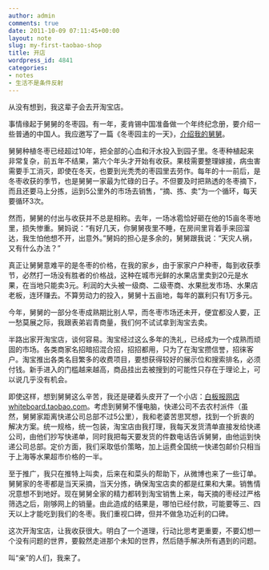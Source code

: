 ```yaml
---
author: admin
comments: true
date: 2011-10-09 07:11:45+00:00
layout: note
slug: my-first-taobao-shop
title: 开店
wordpress_id: 4841
categories:
- notes
- 生活不是条件反射
---
```


从没有想到，我这辈子会去开淘宝店。





事情缘起于舅舅的冬枣园。有一年，麦肯锡中国准备做一个年终纪念册，要介绍一些普通的中国人。我应邀写了一篇《冬枣园主的一天》，[介绍我的舅舅](http://www.baibanbao.net/nonfiction/my-ordanary-uncle/)。





舅舅种植冬枣已经超过10年，把全部的心血和汗水投入到园子里。冬枣种植起来非常复杂，前五年不结果，第六个年头才开始有收获。果枝需要整理嫁接，病虫害需要手工消灭，即使在冬天，也要到光秃秃的枣园里去劳作。每年的十一前后，是冬枣收获的季节，也是舅舅一家最为忙碌的日子。不但要及时把熟透的冬枣摘下，而且还要马上分拣，运到5公里外的市场去销售，“摘、拣、卖”为一个循环，每天要循环3次。





然而，舅舅的付出与收获并不总是相称。去年，一场冰雹恰好砸在他的15亩冬枣地里，损失惨重。舅妈说：“有好几天，你舅舅夜里不睡，在房间里背着手来回溜达，我生怕他想不开，出意外。”舅妈的担心是多余的，舅舅跟我说：“天灾人祸，又有什么办法？”





真正让舅舅意难平的是冬枣的价格，在我的家乡，由于家家户户种枣，每到收获季节，必然打一场没有胜者的价格战，这种在城市光鲜的水果店里卖到20元是水果，在当地只能卖3元。利润的大头被一级商、二级枣商、水果批发市场、水果店老板，连环赚去。不算劳动力的投入，舅舅十五亩地，每年的赢利只有1万多元。





今年，舅舅的一部分冬枣成熟期比别人早，而冬枣市场还未开，便宜都没人要，正一愁莫展之际，我跟表弟岩青商量，我们何不试试拿到淘宝去卖。





半路出家开淘宝店，谈何容易。淘宝经过这么多年的洗礼，已经成为一个成熟而顽固的市场。各类商家名招暗招混合招，招招都用，只为了在淘宝攒信誉，招徕客户。淘宝推出各类名目繁多的收费项目，要想获得较好的展示位和搜索排名，必须付钱。新手进入的门槛越来越高，商品挂出去被搜到的可能性只存在于理论上，可以说几乎没有机会。





即使这样，想到舅舅这么辛苦，我还是硬着头皮开了一个小店：[白板报网店 whiteboard.taobao.com](http://whiteboard.taobao.com/)。考虑到舅舅不懂电脑，快递公司不去农村派件（虽然，舅舅家距离快递公司总部不过5公里），我和老婆苦思冥想，找到一个折衷的解决方案。统一规格，统一包装，淘宝店由我打理，我每天发货清单直接发给快递公司，由他们抄写快递单，同时我把每天要发货的件数电话告诉舅舅，由他运到快递公司总部。定价方面，我们采取低价策略，加上运费全国统一快递包邮价只相当于上海等水果超市价格的一半。





至于推广，我只在推特上叫卖，后来在和菜头的帮助下，从微博也来了一些订单。舅舅家的冬枣都是当天采摘，当天分拣，确保淘宝店卖的都是红果和大果。销售情况意想不到地好。现在舅舅全家的精力都转到淘宝销售上来，每天摘的枣经过严格筛选之后，刚够网上的销量。由此造成的结果是，哪怕已经付款，可能要等三、四天以上才能吃到我们的冬枣。我们重视口碑，但并不做急功近利的口碑。





这次开淘宝店，让我收获很大。明白了一个道理，行动比思考更重要，不要幻想一个没有问题的世界，要毅然走进那个未知的世界，然后随手解决所有遇到的问题。





叫“亲”的人们，我来了。



